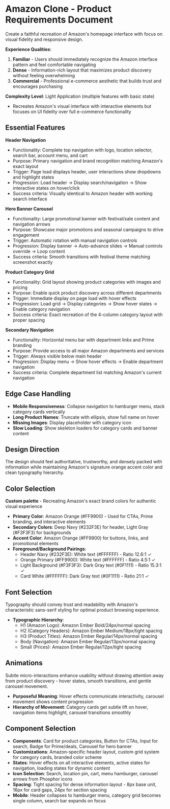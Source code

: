 # Amazon Clone - Product Requirements Document

Create a faithful recreation of Amazon's homepage interface with focus on visual fidelity and responsive design.

**Experience Qualities**:
1. **Familiar** - Users should immediately recognize the Amazon interface pattern and feel comfortable navigating
2. **Dense** - Information-rich layout that maximizes product discovery without feeling overwhelming  
3. **Commercial** - Professional e-commerce aesthetic that builds trust and encourages purchasing

**Complexity Level**: Light Application (multiple features with basic state)
- Recreates Amazon's visual interface with interactive elements but focuses on UI fidelity over full e-commerce functionality

## Essential Features

**Header Navigation**
- Functionality: Complete top navigation with logo, location selector, search bar, account menu, and cart
- Purpose: Primary navigation and brand recognition matching Amazon's exact layout
- Trigger: Page load displays header, user interactions show dropdowns and highlight states
- Progression: Load header → Display search/navigation → Show interactive states on hover/click
- Success criteria: Visually identical to Amazon header with working search interface

**Hero Banner Carousel**  
- Functionality: Large promotional banner with festival/sale content and navigation arrows
- Purpose: Showcase major promotions and seasonal campaigns to drive engagement
- Trigger: Automatic rotation with manual navigation controls
- Progression: Display banner → Auto-advance slides → Manual controls override → Loop content
- Success criteria: Smooth transitions with festival theme matching screenshot exactly

**Product Category Grid**
- Functionality: Grid layout showing product categories with images and pricing
- Purpose: Enable quick product discovery across different departments
- Trigger: Immediate display on page load with hover effects
- Progression: Load grid → Display categories → Show hover states → Enable category navigation
- Success criteria: Exact recreation of the 4-column category layout with proper spacing

**Secondary Navigation**
- Functionality: Horizontal menu bar with department links and Prime branding
- Purpose: Provide access to all major Amazon departments and services
- Trigger: Always visible below main header
- Progression: Display menu → Show hover effects → Enable department navigation
- Success criteria: Complete department list matching Amazon's current navigation

## Edge Case Handling
- **Mobile Responsiveness**: Collapse navigation to hamburger menu, stack category cards vertically
- **Long Product Names**: Truncate with ellipsis, show full name on hover
- **Missing Images**: Display placeholder with category icon
- **Slow Loading**: Show skeleton loaders for category cards and banner content

## Design Direction
The design should feel authoritative, trustworthy, and densely packed with information while maintaining Amazon's signature orange accent color and clean typography hierarchy.

## Color Selection
**Custom palette** - Recreating Amazon's exact brand colors for authentic visual experience

- **Primary Color**: Amazon Orange (#FF9900) - Used for CTAs, Prime branding, and interactive elements
- **Secondary Colors**: Deep Navy (#232F3E) for header, Light Gray (#F3F3F3) for backgrounds  
- **Accent Color**: Amazon Orange (#FF9900) for buttons, links, and promotional elements
- **Foreground/Background Pairings**: 
  - Header Navy (#232F3E): White text (#FFFFFF) - Ratio 12.6:1 ✓
  - Orange Primary (#FF9900): White text (#FFFFFF) - Ratio 4.5:1 ✓  
  - Light Background (#F3F3F3): Dark Gray text (#0F1111) - Ratio 15.3:1 ✓
  - Card White (#FFFFFF): Dark Gray text (#0F1111) - Ratio 21:1 ✓

## Font Selection
Typography should convey trust and readability with Amazon's characteristic sans-serif styling for optimal product browsing experience.

- **Typographic Hierarchy**:
  - H1 (Amazon Logo): Amazon Ember Bold/24px/normal spacing
  - H2 (Category Headers): Amazon Ember Medium/18px/tight spacing  
  - H3 (Product Titles): Amazon Ember Regular/14px/normal spacing
  - Body (Navigation): Amazon Ember Regular/13px/normal spacing
  - Small (Prices): Amazon Ember Regular/12px/tight spacing

## Animations
Subtle micro-interactions enhance usability without drawing attention away from product discovery - hover states, smooth transitions, and gentle carousel movement.

- **Purposeful Meaning**: Hover effects communicate interactivity, carousel movement shows content progression
- **Hierarchy of Movement**: Category cards get subtle lift on hover, navigation items highlight, carousel transitions smoothly

## Component Selection
- **Components**: Card for product categories, Button for CTAs, Input for search, Badge for Prime/deals, Carousel for hero banner
- **Customizations**: Amazon-specific header layout, custom grid system for category cards, branded color scheme
- **States**: Hover effects on all interactive elements, active states for navigation, loading states for dynamic content
- **Icon Selection**: Search, location pin, cart, menu hamburger, carousel arrows from Phosphor icons
- **Spacing**: Tight spacing for dense information layout - 8px base unit, 16px for card gaps, 24px for section spacing
- **Mobile**: Header collapses to hamburger menu, category grid becomes single column, search bar expands on focus